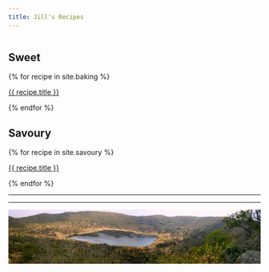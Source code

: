 ```yaml
---
title: Jill's Recipes
---
```


<div class="row">

  <div class="column">
  <h2>Sweet</h2>
    {% for recipe in site.baking %}
    <p>
      <a class="post-link" href="{{ recipe.url | prepend: site.baseurl }}">
      {{ recipe.title }}
      </a>
    </p>
    {% endfor %}
  </div>
  
  <div class="column">
  <h2>Savoury</h2>
    {% for recipe in site.savoury %}
    <p>
      <a class="post-link" href="{{ recipe.url | prepend: site.baseurl }}">
      {{ recipe.title }}
      </a>
    </p>
    {% endfor %}
  </div>
  
</div> 



---


---

![crater](assets/img/crater.jpg)
